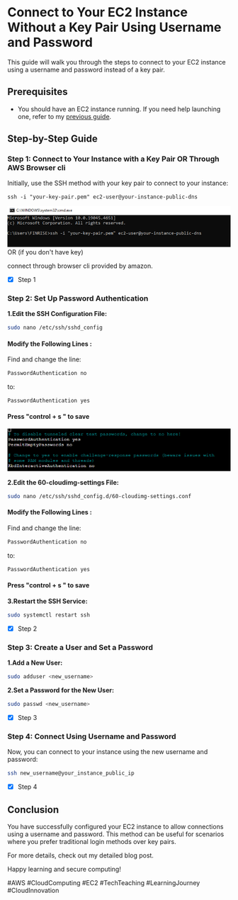 # Connect to Your EC2 Instance Without a Key Pair Using Username and Password

This guide will walk you through the steps to connect to your EC2 instance using a username and password instead of a key pair.

## Prerequisites

- You should have an EC2 instance running. If you need help launching one, refer to my [previous guide](https://github.com/Akhtar21yr/Blog/blob/main/AWS/02-first-ec2.md).

## Step-by-Step Guide

### Step 1: Connect to Your Instance with a Key Pair OR  Through AWS Browser cli 

Initially, use the SSH method with your key pair to connect to your instance:

```ssh
ssh -i "your-key-pair.pem" ec2-user@your-instance-public-dns
```
![aws-sh-text](../assets/aws/03-connect-ec2-without-key/aws-smd-ssh-key.png)
OR (if you don't have key)

connect through browser cli provided by amazon.

- [x]  Step 1

### Step 2: Set Up Password Authentication

**1.Edit the SSH Configuration File:**
```sh
sudo nano /etc/ssh/sshd_config
```
#### Modify the Following Lines : 

Find and change the line:
```sh
PasswordAuthentication no
```
to:
```sh
PasswordAuthentication yes
```
#### Press "control + s " to save
![alt text](../assets/aws/03-connect-ec2-without-key/ssh_config.png)


**2.Edit the 60-cloudimg-settings File:**
```sh
sudo nano /etc/ssh/sshd_config.d/60-cloudimg-settings.conf
```
#### Modify the Following Lines : 

Find and change the line:
```sh
PasswordAuthentication no
```
to:
```sh
PasswordAuthentication yes
```
#### Press "control + s " to save

**3.Restart the SSH Service:**
```sh
sudo systemctl restart ssh
```
- [x]  Step 2

### Step 3: Create a User and Set a Password
**1.Add a New User:**
```sh
sudo adduser <new_username>
```
**2.Set a Password for the New User:**
```sh
sudo passwd <new_username>
```
- [x]  Step 3

### Step 4: Connect Using Username and Password
Now, you can connect to your instance using the new username and password:
```sh
ssh new_username@your_instance_public_ip
```
- [x]  Step 4

## Conclusion
You have successfully configured your EC2 instance to allow connections using a username and password. This method can be useful for scenarios where you prefer traditional login methods over key pairs.

For more details, check out my detailed blog post.

Happy learning and secure computing!

#AWS #CloudComputing #EC2 #TechTeaching #LearningJourney #CloudInnovation












